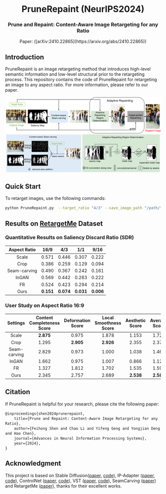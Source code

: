 <div align="center">
<h1>PruneRepaint (NeurIPS2024)</h1>
<h3>Prune and Repaint: Content-Aware Image Retargeting for any Ratio</h3>
Paper: ([arXiv:2410.22865](https://arxiv.org/abs/2410.22865))
</div>

## Introduction
PruneRepaint is an image retargeting method that introduces high-level semantic information and  low-level structural prior to the retargeting process. This repository contains the code of PruneRepaint for retargeting an image to any aspect ratio. For more information, please refer to our paper.

<p align="center">
  <img src="./assets/PruneRepaint.jpg" width="800" />
</p>



## Quick Start

To retarget images, use the following commands:

```bash
python PruneRepaint.py  --target_ratio "4/3" --save_image_path "/path/to/save/" --input_image_path "/path/to/original/images/"
```

## Results on [RetargetMe](https://people.csail.mit.edu/mrub/retargetme/) Dataset

### Quantitative Results on Saliency Discard Ratio (SDR)
|Aspect Ratio | 16/9  | 4/3 | 1/1 | 9/16 |
| :--: | :--: | :--: | :--: | :--: |
| Scale | 0.571 | 0.446 | 0.307 | 0.222 |
| Crop | 0.386 | 0.259 | 0.129 | 0.094 |
| Seam-carving | 0.490 | 0.367 | 0.242 | 0.161 |
| InGAN | 0.569 | 0.442 | 0.263 | 0.222 |
| FR | 0.524 | 0.423 | 0.294 | 0.214 |
| Ours | **0.151** | **0.074** | **0.031** | **0.006** |

### User Study on Aspect Ratio 16:9
| Settings | Content Completeness Score | Deformation Score | Local Smoothness Score | Aesthetic Score | Average Score |
| :--: |:--: | :--: | :--: | :--: | :--: |
| Scale |**2.875** | 0.975 | 1.878 | 1.153 | 1.720 | 
| Crop | 1.295 | **2.905** | **2.926** | 2.355 | 2.370 |
| Seam-carving | 2.829 | 0.973 | 1.000 | 1.038 | 1.461 |
| InGAN | 1.662 | 0.975 | 1.007 | 0.866 | 1.126 |
| FR | 1.327 | 1.812 | 1.702 | 1.535 |  1.594 |
| Ours | 2.345 | 2.757 | 2.689 | **2.538** | **2.582** |


## Citation

If PruneRepaint is helpful for your research, please cite the following paper:
```
@inproceedings{shen2024prunerepaint,
	title={Prune and Repaint: Content-Aware Image Retargeting for any Ratio}, 
	author={Feihong Shen and Chao Li and Yifeng Geng and Yongjian Deng and Hao Chen},
	journal={Advances in Neural Information Processing Systems},
	year={2024},
}
```



## Acknowledgment

This project is based on Stable Diffusion([paper](https://arxiv.org/abs/2112.10752), [code](https://github.com/CompVis/latent-diffusion)), IP-Adapter ([paper](https://arxiv.org/abs/2308.06721), [code](https://github.com/tencent-ailab/IP-Adapter)), ControlNet ([paper](https://arxiv.org/abs/2302.05543), [code](https://github.com/lllyasviel/ControlNet)), VST ([paper](https://arxiv.org/abs/2104.12099), [code](https://github.com/nnizhang/VST)), SeamCarving ([paper](https://dl.acm.org/doi/10.1145/1276377.1276390)) and RetargetMe ([paper](https://people.csail.mit.edu/mrub/papers/retBenchmark.pdf)), thanks for their excellent works.

